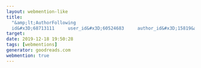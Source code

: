 ```yaml
---
layout: webmention-like
title:
  "&amp;lt;AuthorFollowing
  id&#x3D;68713111     user_id&#x3D;60524683     author_id&#x3D;15819&amp;gt;"
target:
date: 2019-12-18 19:50:28
tags: [webmentions]
generator: goodreads.com
webmention: true
---
```

